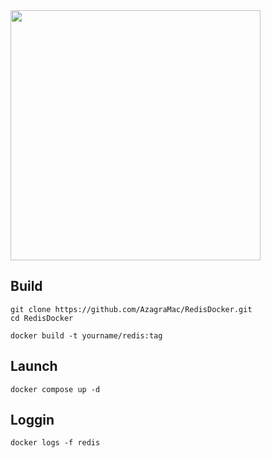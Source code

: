 <img src="https://github.com/AzagraMac/redis-docker/assets/571796/5316f9a7-c956-4226-8619-2c913897c3d0" width="400">


## Build

    git clone https://github.com/AzagraMac/RedisDocker.git
    cd RedisDocker
    
    docker build -t yourname/redis:tag


## Launch

    docker compose up -d

## Loggin

    docker logs -f redis
